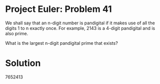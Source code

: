 Project Euler: Problem 41
============================
We shall say that an n-digit number is pandigital if it makes use
of all the digits 1 to n exactly once. For example, 2143 is a 4-digit pandigital and is also prime.

What is the largest n-digit pandigital prime that exists?

Solution
============================
7652413
